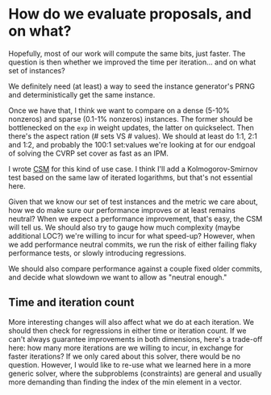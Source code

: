 How do we evaluate proposals, and on what?
==========================================

Hopefully, most of our work will compute the same bits, just
faster. The question is then whether we improved the time per
iteration... and on what set of instances?

We definitely need (at least) a way to seed the instance generator's
PRNG and deterministically get the same instance.

Once we have that, I think we want to compare on a dense (5-10%
nonzeros) and sparse (0.1-1% nonzeros) instances.  The former should
be bottlenecked on the `exp` in weight updates, the latter on
quickselect.  Then there's the aspect ration (# sets VS # values).  We
should at least do 1:1, 2:1 and 1:2, and probably the 100:1 set:values
we're looking at for our endgoal of solving the CVRP set cover as fast
as an IPM.

I wrote [CSM](https://github.com/pkhuong/csm) for this kind of use
case.  I think I'll add a Kolmogorov-Smirnov test based on the same
law of iterated logarithms, but that's not essential here.

Given that we know our set of test instances and the metric we care
about, how we do make sure our performance improves or at least
remains neutral?  When we expect a performance improvement, that's
easy, the CSM will tell us.  We should also try to gauge how much
complexity (maybe additional LOC?) we're willing to incur for what
speed-up?  However, when we add performance neutral commits, we run
the risk of either failing flaky performance tests, or slowly
introducing regressions.

We should also compare performance against a couple fixed older
commits, and decide what slowdown we want to allow as "neutral
enough."

Time and iteration count
------------------------

More interesting changes will also affect what we do at each
iteration.  We should then check for regressions in either time or
iteration count.  If we can't always guarantee improvements in both
dimensions, here's a trade-off here: how many more iterations are we
willing to incur, in exchange for faster iterations?  If we only cared
about this solver, there would be no question.  However, I would like
to re-use what we learned here in a more generic solver, where the
subproblems (constraints) are general and usually more demanding than
finding the index of the min element in a vector.
